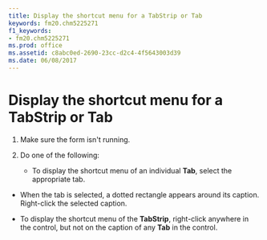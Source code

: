 ```yaml
---
title: Display the shortcut menu for a TabStrip or Tab
keywords: fm20.chm5225271
f1_keywords:
- fm20.chm5225271
ms.prod: office
ms.assetid: c8abc0ed-2690-23cc-d2c4-4f5643003d39
ms.date: 06/08/2017
---
```



# Display the shortcut menu for a TabStrip or Tab




1. Make sure the form isn't running.
    
2. Do one of the following:
    
    
    
      - To display the shortcut menu of an individual  **Tab**, select the appropriate tab.
    
  - When the tab is selected, a dotted rectangle appears around its caption. Right-click the selected caption.
    
  - To display the shortcut menu of the  **TabStrip**, right-click anywhere in the control, but not on the caption of any **Tab** in the control.
    

    
    





